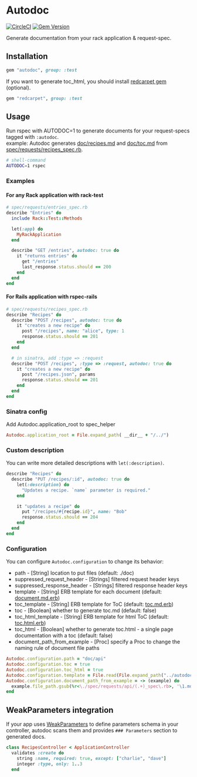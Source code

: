 # Autodoc

[![CircleCI](https://circleci.com/gh/r7kamura/autodoc.svg?style=svg)](https://circleci.com/gh/r7kamura/autodoc)
[![Gem Version](https://badge.fury.io/rb/autodoc.svg)](https://rubygems.org/gems/autodoc)

Generate documentation from your rack application & request-spec.

## Installation
```ruby
gem "autodoc", group: :test
```

If you want to generate toc_html, you should install [redcarpet gem](https://github.com/vmg/redcarpet) (optional).

```ruby
gem "redcarpet", group: :test
```

## Usage
Run rspec with AUTODOC=1 to generate documents for your request-specs tagged with `:autodoc`.  
example: Autodoc generates [doc/recipes.md](https://github.com/r7kamura/autodoc/blob/master/spec/dummy/doc/recipes.md) and [doc/toc.md](https://github.com/r7kamura/autodoc/blob/master/spec/dummy/doc/toc.md) from [spec/requests/recipes_spec.rb](https://github.com/r7kamura/autodoc/blob/master/spec/requests/recipes_spec.rb).

```sh
# shell-command
AUTODOC=1 rspec
```

### Examples
#### For any Rack application with rack-test
```ruby
# spec/requests/entries_spec.rb
describe "Entries" do
  include Rack::Test::Methods

  let(:app) do
    MyRackApplication
  end

  describe "GET /entries", autodoc: true do
    it "returns entries" do
      get "/entries"
      last_response.status.should == 200
    end
  end
end
```

#### For Rails application with rspec-rails
```ruby
# spec/requests/recipes_spec.rb
describe "Recipes" do
  describe "POST /recipes", autodoc: true do
    it "creates a new recipe" do
      post "/recipes", name: "alice", type: 1
      response.status.should == 201
    end
  end

  # in sinatra, add :type => :request
  describe "POST /recipes", :type => :request, autodoc: true do
    it "creates a new recipe" do
      post "/recipes.json", params
      response.status.should == 201
    end
  end
end


```

### Sinatra config
Add Autodoc.application_root to spec_helper

```ruby
Autodoc.application_root = File.expand_path( __dir__ + "/../")
```

### Custom description
You can write more detailed descriptions with `let(:description)`.

```ruby
describe "Recipes" do
  describe "PUT /recipes/:id", autodoc: true do
    let(:description) do
      "Updates a recipe. `name` parameter is required."
    end

    it "updates a recipe" do
      put "/recipes/#{recipe.id}", name: "Bob"
      response.status.should == 204
    end
  end
end
```

### Configuration
You can configure `Autodoc.configuration` to change its behavior:

* path - [String] location to put files (default: ./doc)
* suppressed_request_header - [Strings] filtered request header keys
* suppressed_response_header - [Strings] filtered response header keys
* template - [String] ERB template for each document (default: [document.md.erb](https://github.com/r7kamura/autodoc/blob/master/lib/autodoc/templates/document.md.erb))
* toc_template - [String] ERB template for ToC (default: [toc.md.erb](https://github.com/r7kamura/autodoc/blob/master/lib/autodoc/templates/toc.md.erb))
* toc - [Boolean] whether to generate toc.md (default: false)
* toc_html_template - [String] ERB template for html ToC (default: [toc.html.erb](https://github.com/r7kamura/autodoc/blob/master/lib/autodoc/templates/toc.html.erb))
* toc_html - [Boolean] whether to generate toc.html - a single page documentation with a toc (default: false)
* document_path_from_example - [Proc] specify a Proc to change the naming rule of document file paths

```ruby
Autodoc.configuration.path = "doc/api"
Autodoc.configuration.toc = true
Autodoc.configuration.toc_html = true
Autodoc.configuration.template = File.read(File.expand_path("../autodoc/templates/document.md.erb", __FILE__))
Autodoc.configuration.document_path_from_example = -> (example) do
  example.file_path.gsub(%r<\./spec/requests/api/(.+)_spec\.rb>, '\1.md')
end
```

## WeakParameters integration
If your app uses [WeakParameters](https://github.com/r7kamura/weak_parameters) to define parameters schema
in your controller, autodoc scans them and provides `### Parameters` section to generated docs.

```rb
class RecipesController < ApplicationController
  validates :create do
    string :name, required: true, except: ["charlie", "dave"]
    integer :type, only: 1..3
  end
```
